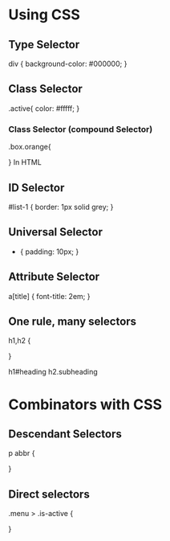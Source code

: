 # Using CSS

## Type Selector
div {
    background-color: #000000;
}

## Class Selector
.active{
    color: #fffff;
}

### Class Selector (compound Selector)
.box.orange{

}
In HTML <div class= "box orange"> <div>

## ID Selector
#list-1 {
    border: 1px solid grey;
}

## Universal Selector
* {
    padding: 10px;
}

## Attribute Selector
a[title] {
    font-title: 2em;
}

## One rule, many selectors
h1,h2 {

}

h1#heading
h2.subheading


# Combinators with CSS
## Descendant Selectors
p abbr {

}
## Direct selectors
.menu > .is-active {

}
##
